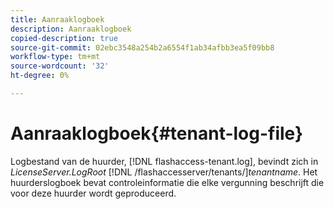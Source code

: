 ```yaml
---
title: Aanraaklogboek
description: Aanraaklogboek
copied-description: true
source-git-commit: 02ebc3548a254b2a6554f1ab34afbb3ea5f09bb8
workflow-type: tm+mt
source-wordcount: '32'
ht-degree: 0%

---
```


# Aanraaklogboek{#tenant-log-file}

Logbestand van de huurder, [!DNL flashaccess-tenant.log], bevindt zich in *LicenseServer.LogRoot* [!DNL /flashaccesserver/tenants/]*tenantname*. Het huurderslogboek bevat controleinformatie die elke vergunning beschrijft die voor deze huurder wordt geproduceerd.
